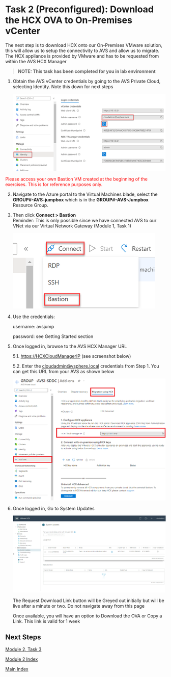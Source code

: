 # Task 2 (Preconfigured): Download the HCX OVA to On-Premises vCenter

The next step is to download HCX onto our On-Premises VMware solution, this will
allow us to setup the connectivity to AVS and allow us to migrate. The HCX
appliance is provided by VMware and has to be requested from within the AVS HCX
Manager

>**NOTE: This task has been completed for you in lab environment**

1.  Obtain the AVS vCenter credentials by going to the AVS Private Cloud,
    selecting Identity. Note this down for next steps

    ![](media/271a0e1edceab23f71faf345f2d8c108.png)

<span style="color:red">Please access your own Bastion VM created at the beginning of the exercises. This is for reference purposes only.</span>

2.  Navigate to the Azure portal to the Virtual Machines blade, select the
    **GROUP\#-AVS-jumpbox** which is in the **GROUP\#-AVS-Jumpbox** Resource
    Group.

3.  Then click **Connect \> Bastion**  
    Reminder: This is only possible since we have connected AVS to our VNet via
    our Virtual Network Gateway (Module 1, Task 1)

    ![](media/ab8635354901fcba63bdec79adf12baf.png)

4.  Use the credentials:

    username: avsjump

    password: see Getting Started section

5.  Once logged in, browse to the AVS HCX Manager URL

    5.1.  <https://HCXCloudManagerIP> (see screenshot below)

    5.2.  Enter the [cloudadmin@vsphere.local](mailto:cloudadmin@vsphere.local)
        credentials from Step 1. You can get this URL from your AVS as shown below

       ![](media/f7be2402b660477535a3c6f057e71a3c.png)

6.  Once logged in, Go to System Updates

    ![](media/320602e86fa6ea6eb30d24068635f686.png)

    The Request Download Link button will be Greyed out initially but will be
    live after a minute or two. Do not navigate away from this page

    Once available, you will have an option to Download the OVA or Copy a Link.
    This link is valid for 1 week

## Next Steps

[Module 2, Task 3](module-2-task-3.md)

[Module 2 Index](module-2-index.md)

[Main Index](index.md)